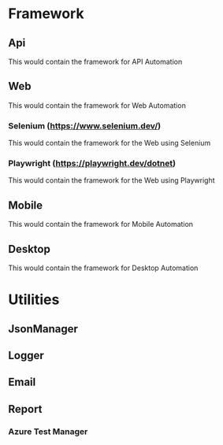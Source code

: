 # Framework
## Api
This would contain the framework for API Automation

## Web
This would contain the framework for Web Automation
### Selenium (https://www.selenium.dev/)
This would contain the framework for the Web using Selenium
### Playwright (https://playwright.dev/dotnet)
This would contain the framework for the Web using Playwright

## Mobile
This would contain the framework for Mobile Automation

## Desktop
This would contain the framework for Desktop Automation

# Utilities
## JsonManager
## Logger
## Email
## Report
### Azure Test Manager
